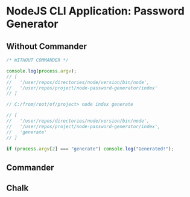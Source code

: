 # NodeJS CLI Application: Password Generator

## Without Commander

```js
/* WITHOUT COMMANDER */

console.log(process.argv);
// [
//   '/user/repos/directories/node/version/bin/node',
//   '/user/repos/project/node-password-generator/index'
// ]

// C:/from/root/of/project> node index generate

// [
//   '/user/repos/directories/node/version/bin/node',
//   '/user/repos/project/node-password-generator/index',
//   'generate'
// ]

if (process.argv[2] === "generate") console.log("Generated!");
```

## Commander

## Chalk
